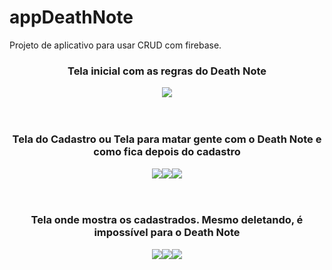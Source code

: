 # appDeathNote
Projeto de aplicativo para usar CRUD com firebase.

<div align="center">
  <h3>Tela inicial com as regras do Death Note</h3>
  <img src="ImgGit/1.png">
</div>
<br><br>
<div align="center">
  <h3>Tela do Cadastro ou Tela para matar gente com o Death Note e como fica depois do cadastro</h3>
  <img src="ImgGit/2.png"><img src="ImgGit/3.png"><img src="ImgGit/4.png">
</div>
<br><br>
<div align="center">
  <h3>Tela onde mostra os cadastrados. Mesmo deletando, é impossível para o Death Note</h3>
  <img src="ImgGit/5.png"><img src="ImgGit/6.png"><img src="ImgGit/7.png">
</div>